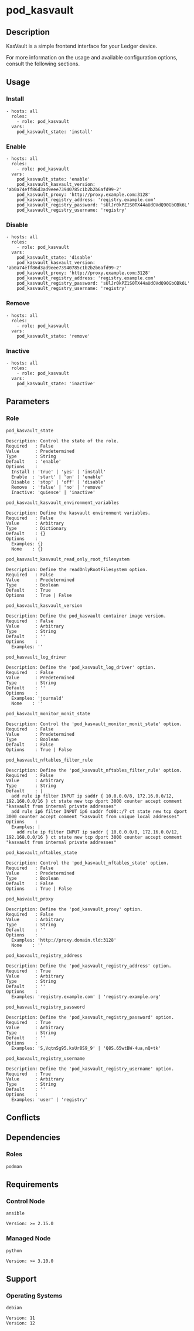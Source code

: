 # pod_kasvault

## Description

KasVault is a simple frontend interface for your Ledger device.

For more information on the usage and available configuration options,
consult the following sections.

## Usage

### Install

```
- hosts: all
  roles:
    - role: pod_kasvault
  vars:
    pod_kasvault_state: 'install'
```

### Enable

```
- hosts: all
  roles:
    - role: pod_kasvault
  vars:
    pod_kasvault_state: 'enable'
    pod_kasvault_kasvault_version: 'ab0a74eff86d3ad9eee73940785c1b2b2b6afd99-2'
    pod_kasvault_proxy: 'http://proxy.example.com:3128'
    pod_kasvault_registry_address: 'registry.example.com'
    pod_kasvault_registry_password: 'sUlJr0kPZ1S0TX44aUdOVdQ90GbOBk6L'
    pod_kasvault_registry_username: 'registry'
```

### Disable

```
- hosts: all
  roles:
    - role: pod_kasvault
  vars:
    pod_kasvault_state: 'disable'
    pod_kasvault_kasvault_version: 'ab0a74eff86d3ad9eee73940785c1b2b2b6afd99-2'
    pod_kasvault_proxy: 'http://proxy.example.com:3128'
    pod_kasvault_registry_address: 'registry.example.com'
    pod_kasvault_registry_password: 'sUlJr0kPZ1S0TX44aUdOVdQ90GbOBk6L'
    pod_kasvault_registry_username: 'registry'
```

### Remove

```
- hosts: all
  roles:
    - role: pod_kasvault
  vars:
    pod_kasvault_state: 'remove'
```

### Inactive

```
- hosts: all
  roles:
    - role: pod_kasvault
  vars:
    pod_kasvault_state: 'inactive'
```

## Parameters

### Role

`pod_kasvault_state`

    Description: Control the state of the role.
    Required   : False
    Value      : Predetermined
    Type       : String
    Default    : 'enable'
    Options    :
      Install : 'true' | 'yes' | 'install'
      Enable  : 'start' | 'on' | 'enable'
      Disable : 'stop' | 'off' | 'disable'
      Remove  : 'false' | 'no' | 'remove'
      Inactive: 'quiesce' | 'inactive'

`pod_kasvault_kasvault_environment_variables`

    Description: Define the kasvault environment variables.
    Required   : False
    Value      : Arbitrary
    Type       : Dictionary
    Default    : {}
    Options    :
      Examples: {}
      None    : {}

`pod_kasvault_kasvault_read_only_root_filesystem`

    Description: Define the readOnlyRootFilesystem option.
    Required   : False
    Value      : Predetermined
    Type       : Boolean
    Default    : True
    Options    : True | False

`pod_kasvault_kasvault_version`

    Description: Define the pod_kasvault container image version.
    Required   : False
    Value      : Arbitrary
    Type       : String
    Default    : ''
    Options    :
      Examples: ''

`pod_kasvault_log_driver`

    Description: Define the 'pod_kasvault_log_driver' option.
    Required   : False
    Value      : Predetermined
    Type       : String
    Default    : ''
    Options    :
      Examples: 'journald'
      None    : ''

`pod_kasvault_monitor_monit_state`

    Description: Control the 'pod_kasvault_monitor_monit_state' option.
    Required   : False
    Value      : Predetermined
    Type       : Boolean
    Default    : False
    Options    : True | False

`pod_kasvault_nftables_filter_rule`

    Description: Define the 'pod_kasvault_nftables_filter_rule' option.
    Required   : False
    Value      : Arbitrary
    Type       : String
    Default    : |
      add rule ip filter INPUT ip saddr { 10.0.0.0/8, 172.16.0.0/12, 192.168.0.0/16 } ct state new tcp dport 3000 counter accept comment "kasvault from internal private addresses"
      add rule ip6 filter INPUT ip6 saddr fc00::/7 ct state new tcp dport 3000 counter accept comment "kasvault from unique local addresses"
    Options    :
      Examples: |
        add rule ip filter INPUT ip saddr { 10.0.0.0/8, 172.16.0.0/12, 192.168.0.0/16 } ct state new tcp dport 3000 counter accept comment "kasvault from internal private addresses"

`pod_kasvault_nftables_state`

    Description: Control the 'pod_kasvault_nftables_state' option.
    Required   : False
    Value      : Predetermined
    Type       : Boolean
    Default    : False
    Options    : True | False

`pod_kasvault_proxy`

    Description: Define the 'pod_kasvault_proxy' option.
    Required   : False
    Value      : Arbitrary
    Type       : String
    Default    : ''
    Options    :
      Examples: 'http://proxy.domain.tld:3128'
      None    : ''

`pod_kasvault_registry_address`

    Description: Define the 'pod_kasvault_registry_address' option.
    Required   : True
    Value      : Arbitrary
    Type       : String
    Default    : ''
    Options    :
      Examples: 'registry.example.com' | 'registry.example.org'

`pod_kasvault_registry_password`

    Description: Define the 'pod_kasvault_registry_password' option.
    Required   : True
    Value      : Arbitrary
    Type       : String
    Default    : ''
    Options    :
      Examples: 'S,VqtnSg95.ksUr8S9_9' | 'Q8S.65wtBW-4ua,nQ+tk'

`pod_kasvault_registry_username`

    Description: Define the 'pod_kasvault_registry_username' option.
    Required   : True
    Value      : Arbitrary
    Type       : String
    Default    : ''
    Options    :
      Examples: 'user' | 'registry'

## Conflicts

## Dependencies

### Roles

`podman`

## Requirements

### Control Node

`ansible`

    Version: >= 2.15.0

### Managed Node

`python`

    Version: >= 3.10.0

## Support

### Operating Systems

`debian`

    Version: 11
    Version: 12
